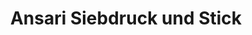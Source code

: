 ---
title: "Ansari Siebdruck und Stick"
url: /dreieich/ansari-siebdruck-und-stick/
shop: Allgemein
---